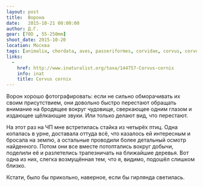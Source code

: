 ```yaml
---
layout: post
title:  Ворона
date:   2015-10-21 00:00:00
author: Д.Г.
gear: [70D , 55-250mm]
shoot_date: 2015-10-20
location: Москва
tags: [animalia, chordata, aves, passeriformes, corvidae, corvus, corvus cornix]
links:
  -
    href: http://www.inaturalist.org/taxa/144757-Corvus-cornix
    info: inat
    title: Corvus cornix
---
```


Ворон хорошо фотографировать: если не сильно обморачивать их своим присутствием, они довольно быстро перестают обращать внимание на бродящее вокруг чудовище, сверкающее одним глазом и издающее щёлкающие звуки. Или только делают вид, что перестают.

На этот раз на ЧП мне встретилась стайка из четырёх птиц. Одна копалась в урне, доставала оттуда всё, что казалось ей интересным и бросала на землю, а остальные проводили более детальный осмотр найденного. Потом они все вместе потоптались вокруг добычи, поделили её и разлетелись трапезничать на ближайшие деревья. Вот одна из них, слегка возмущённая тем, что я, видимо, подошёл слишком близко.

Кстати, было бы прикольно, наверное, если бы гирлянда светилась.
